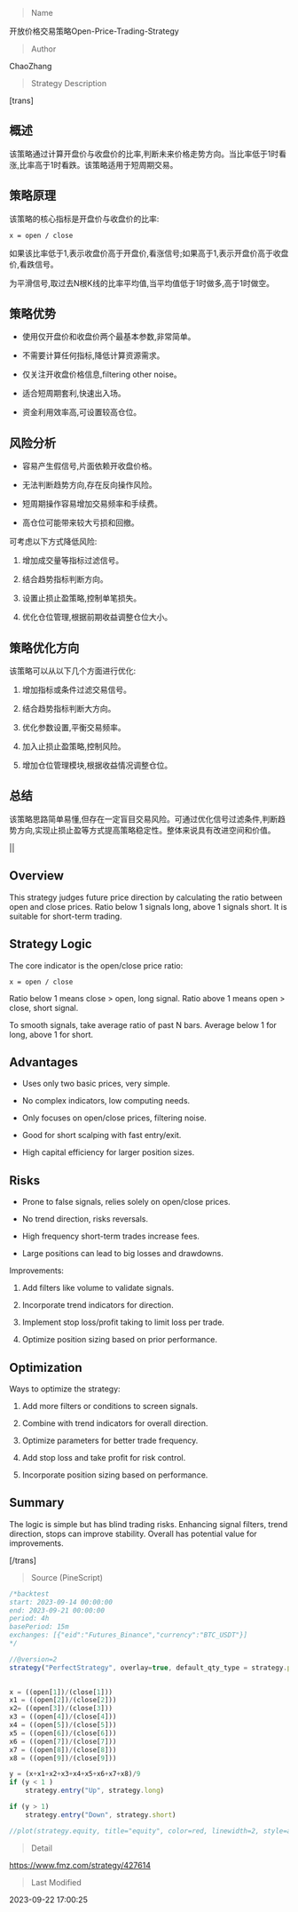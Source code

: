 
> Name

开放价格交易策略Open-Price-Trading-Strategy

> Author

ChaoZhang

> Strategy Description

[trans]

## 概述

该策略通过计算开盘价与收盘价的比率,判断未来价格走势方向。当比率低于1时看涨,比率高于1时看跌。该策略适用于短周期交易。

## 策略原理

该策略的核心指标是开盘价与收盘价的比率:

`x = open / close` 

如果该比率低于1,表示收盘价高于开盘价,看涨信号;如果高于1,表示开盘价高于收盘价,看跌信号。

为平滑信号,取过去N根K线的比率平均值,当平均值低于1时做多,高于1时做空。

## 策略优势

- 使用仅开盘价和收盘价两个最基本参数,非常简单。

- 不需要计算任何指标,降低计算资源需求。

- 仅关注开收盘价格信息,filtering other noise。

- 适合短周期套利,快速出入场。

- 资金利用效率高,可设置较高仓位。

## 风险分析

- 容易产生假信号,片面依赖开收盘价格。

- 无法判断趋势方向,存在反向操作风险。

- 短周期操作容易增加交易频率和手续费。

- 高仓位可能带来较大亏损和回撤。

可考虑以下方式降低风险:

1. 增加成交量等指标过滤信号。

2. 结合趋势指标判断方向。

3. 设置止损止盈策略,控制单笔损失。

4. 优化仓位管理,根据前期收益调整仓位大小。

## 策略优化方向

该策略可以从以下几个方面进行优化:

1. 增加指标或条件过滤交易信号。

2. 结合趋势指标判断大方向。

3. 优化参数设置,平衡交易频率。

4. 加入止损止盈策略,控制风险。

5. 增加仓位管理模块,根据收益情况调整仓位。

## 总结

该策略思路简单易懂,但存在一定盲目交易风险。可通过优化信号过滤条件,判断趋势方向,实现止损止盈等方式提高策略稳定性。整体来说具有改进空间和价值。

||
 

## Overview

This strategy judges future price direction by calculating the ratio between open and close prices. Ratio below 1 signals long, above 1 signals short. It is suitable for short-term trading.

## Strategy Logic 

The core indicator is the open/close price ratio:

`x = open / close`

Ratio below 1 means close > open, long signal. Ratio above 1 means open > close, short signal. 

To smooth signals, take average ratio of past N bars. Average below 1 for long, above 1 for short.

## Advantages

- Uses only two basic prices, very simple.

- No complex indicators, low computing needs.

- Only focuses on open/close prices, filtering noise.

- Good for short scalping with fast entry/exit.

- High capital efficiency for larger position sizes.

## Risks

- Prone to false signals, relies solely on open/close prices.

- No trend direction, risks reversals. 

- High frequency short-term trades increase fees.

- Large positions can lead to big losses and drawdowns.

Improvements:

1. Add filters like volume to validate signals.

2. Incorporate trend indicators for direction. 

3. Implement stop loss/profit taking to limit loss per trade.

4. Optimize position sizing based on prior performance.

## Optimization 

Ways to optimize the strategy:

1. Add more filters or conditions to screen signals.

2. Combine with trend indicators for overall direction.

3. Optimize parameters for better trade frequency.

4. Add stop loss and take profit for risk control.

5. Incorporate position sizing based on performance.

## Summary

The logic is simple but has blind trading risks. Enhancing signal filters, trend direction, stops can improve stability. Overall has potential value for improvements.

[/trans]



> Source (PineScript)

``` javascript
/*backtest
start: 2023-09-14 00:00:00
end: 2023-09-21 00:00:00
period: 4h
basePeriod: 15m
exchanges: [{"eid":"Futures_Binance","currency":"BTC_USDT"}]
*/

//@version=2
strategy("PerfectStrategy", overlay=true, default_qty_type = strategy.percent_of_equity, default_qty_value = 10)
 

x = ((open[1])/(close[1]))
x1 = ((open[2])/(close[2]))
x2= ((open[3])/(close[3]))
x3 = ((open[4])/(close[4]))
x4 = ((open[5])/(close[5]))
x5 = ((open[6])/(close[6]))
x6 = ((open[7])/(close[7]))
x7 = ((open[8])/(close[8]))
x8 = ((open[9])/(close[9]))

y = (x+x1+x2+x3+x4+x5+x6+x7+x8)/9
if (y < 1 )
    strategy.entry("Up", strategy.long)

if (y > 1)
    strategy.entry("Down", strategy.short)

//plot(strategy.equity, title="equity", color=red, linewidth=2, style=areabr)
```

> Detail

https://www.fmz.com/strategy/427614

> Last Modified

2023-09-22 17:00:25
